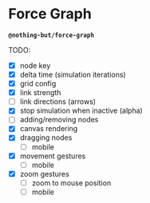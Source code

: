 # Force Graph

**`@nothing-but/force-graph`**

TODO:

-   [x] node key
-   [x] delta time (simulation iterations)
-   [x] grid config
-   [x] link strength
-   [ ] link directions (arrows)
-   [x] stop simulation when inactive (alpha)
-   [ ] adding/removing nodes
-   [x] canvas rendering
-   [x] dragging nodes
    -   [ ] mobile
-   [x] movement gestures
    -   [ ] mobile
-   [x] zoom gestures
    -   [ ] zoom to mouse position
    -   [ ] mobile
